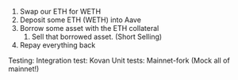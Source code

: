 1. Swap our ETH for WETH
2. Deposit some ETH (WETH) into Aave
3. Borrow some asset with the ETH collateral
    1. Sell that borrowed asset. (Short Selling)
4. Repay everything back


Testing:
Integration test: Kovan
Unit tests: Mainnet-fork (Mock all of mainnet!)
